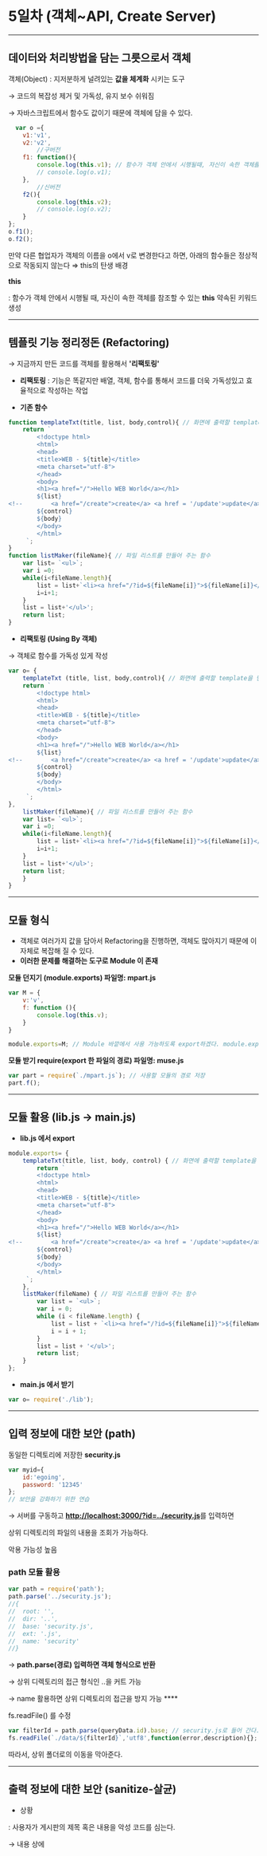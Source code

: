 # 5일차 (객체~API, Create Server)

---

## 데이터와 처리방법을 담는 그릇으로서 객체

 

객체(Object) : 지저분하게 널려있는 **값을 체계화** 시키는 도구

→ 코드의 복잡성 제거 및 가독성, 유지 보수 쉬워짐 

→ 자바스크립트에서 함수도 값이기 때문에 객체에 담을 수 있다. 

```jsx
  var o ={
    v1:'v1',
    v2:'v2',
		//구버전 
    f1: function(){
        console.log(this.v1); // 함수가 객체 안에서 시행될때, 자신이 속한 객체를 참조할 수 있는 this를 약속된 키워드로 생성했다.
        // console.log(o.v1);
    },
		//신버전 
    f2(){
        console.log(this.v2);
        // console.log(o.v2);
    }
};
o.f1();
o.f2();
```

만약 다른 협업자가 객체의 이름을 o에서 v로 변경한다고 하면, 아래의 함수들은 정상적으로 작동되지 않는다 ⇒ this의 탄생 배경  

**this**

: 함수가 객체 안에서 시행될 때, 자신이 속한 객체를 참조할 수 있는 **this** 약속된 키워드 생성

---

## 템플릿 기능 정리정돈 (Refactoring)

→ 지금까지 만든 코드를 객체를 활용해서 **'리팩토링'**

- **리팩토링** : 기능은 똑같지만 배열, 객체, 함수를 통해서 코드를 더욱 가독성있고 효율적으로 작성하는 작업

- **기존 함수**

```jsx
function templateTxt(title, list, body,control){ // 화면에 출력할 template을 만들어 주는 함수
    return `
        <!doctype html>
        <html>
        <head>
        <title>WEB - ${title}</title>
        <meta charset="utf-8">
        </head>
        <body>
        <h1><a href="/">Hello WEB World</a></h1>
        ${list}    
<!--        <a href="/create">create</a> <a href = '/update'>update</a>-->
        ${control}
        ${body}
        </body>
        </html>
     `;
}
function listMaker(fileName){ // 파일 리스트를 만들어 주는 함수
    var list= `<ul>`;
    var i =0;
    while(i<fileName.length){
        list = list+`<li><a href="/?id=${fileName[i]}">${fileName[i]}</a></li>`;
        i=i+1;
    }
    list = list+'</ul>';
    return list;
}
```

- **리팩토링 (Using By 객체)**

→ 객체로 함수를 가독성 있게 작성 

```jsx
var o= {
    templateTxt (title, list, body,control){ // 화면에 출력할 template을 만들어 주는 함수
    return `
        <!doctype html>
        <html>
        <head>
        <title>WEB - ${title}</title>
        <meta charset="utf-8">
        </head>
        <body>
        <h1><a href="/">Hello WEB World</a></h1>
        ${list}    
<!--        <a href="/create">create</a> <a href = '/update'>update</a>-->
        ${control}
        ${body}
        </body>
        </html>
     `;
},
    listMaker(fileName){ // 파일 리스트를 만들어 주는 함수
    var list= `<ul>`;
    var i =0;
    while(i<fileName.length){
        list = list+`<li><a href="/?id=${fileName[i]}">${fileName[i]}</a></li>`;
        i=i+1;
    }
    list = list+'</ul>';
    return list;
    }
}
```

---

## 모듈 형식

- 객체로 여러가지 값을 담아서 Refactoring을 진행하면, 객체도 많아지기 때문에 이 자체로 복잡해 질 수 있다.
- **이러한 문제를 해결하는 도구로 Module 이 존재**

**모듈 던지기 (module.exports)       파일명: mpart.js**  

```jsx
var M = {
    v:'v',
    f: function (){
        console.log(this.v);
    }
}

module.exports=M; // Module 바깥에서 사용 가능하도록 export하겠다. module.exports
```

**모듈 받기 require(export 한 파일의 경로)     파일명: muse.js**

```jsx
var part = require(`./mpart.js`); // 사용할 모듈의 경로 저장
part.f(); 
```

---

## 모듈 활용 (lib.js → main.js)

- **lib.js 에서 export**

```jsx
module.exports= {
    templateTxt(title, list, body, control) { // 화면에 출력할 template을 만들어 주는 함수
        return `
        <!doctype html>
        <html>
        <head>
        <title>WEB - ${title}</title>
        <meta charset="utf-8">
        </head>
        <body>
        <h1><a href="/">Hello WEB World</a></h1>
        ${list}    
<!--        <a href="/create">create</a> <a href = '/update'>update</a>-->
        ${control}
        ${body}
        </body>
        </html>
     `;
    },
    listMaker(fileName) { // 파일 리스트를 만들어 주는 함수
        var list = `<ul>`;
        var i = 0;
        while (i < fileName.length) {
            list = list + `<li><a href="/?id=${fileName[i]}">${fileName[i]}</a></li>`;
            i = i + 1;
        }
        list = list + '</ul>';
        return list;
    }
};
```

- **main.js 에서 받기**

```jsx
var o= require('./lib');
```

---

## 입력 정보에 대한 보안 (path)

동일한 디렉토리에 저장한 **security.js**

```jsx
var myid={
    id:'egoing',
    password: '12345'
};
// 보안을 강화하기 위한 연습
```

→ 서버를 구동하고 [**http://localhost:3000/?id=../security.js**](http://localhost:3000/?id=../security.js)를 입력하면 

상위 디렉토리의 파일의 내용을 조회가 가능하다. 

악용 가능성 높음



### path 모듈 활용

```jsx
var path = require('path');
path.parse('../security.js');
//{
//  root: '',
//  dir: '..',
//  base: 'security.js',
//  ext: '.js',
//  name: 'security'
//}
```

→ **path.parse(경로) 입력하면 객체 형식으로 반환** 

→ 상위 디렉토리의 접근 형식인 ..을 커트 가능 

→ name 활용하면 상위 디렉토리의 접근을 방지 가능  ****

fs.readFile() 를 수정

```jsx
var filterId = path.parse(queryData.id).base; // security.js로 들어 간다. 
fs.readFile(`./data/${filterId}`,'utf8',function(error,description){};
```

따라서, 상위 폴더로의 이동을 막아준다. 

---

## 출력 정보에 대한 보안 (sanitize-살균)

- 상황

: 사용자가 게시판의 제목 혹은 내용을 악성 코드를 심는다. 


→ 내용 상에 <script> 태그를 심어서 JS를 조작

→ 악성 URL 로 이동하게 끔 하는 내용을 등록

- 대처

**: HTML 태그를 살균(sanitize)해준다. → 태그들만 삭제해주는 역할** 

---

**sanitize-html 설치(**[https://www.npmjs.com/package/sanitize-html](https://www.npmjs.com/package/sanitize-html)**)**

```bash
npm init 
```

→ package.json이 딸려온다. 

```bash
npm install -S sanitize-html 
```

→ -S (현재 시스템에만 적용) -g(global, 전체 시스템에 적용)  

---

**sanitize-html 적용**

출력 되는 곳 → create,update의 title과 description을 sanitize 한다. 

 

```jsx
var sanitizeHTML = require('sanitize-html');
// 여러 코드

// 생성 create
request.on('end',function (){ //
           var post = qs.parse(body);
           var sanitizeTitle = sanitizeHTML(post.title);
           var sanitizeDescription = sanitizeHTML(post.description);

           fs.writeFile(`data/${sanitizeTitle}`,sanitizeDescription,'utf8',function (error){
               response.writeHead(302,{Location: `/?id=${sanitizeTitle}`});
               response.end();
           })
       });

// 수정 update 
request.on('end',function (){ //
            var post = qs.parse(body);
            var id = post.id;
            var sanitizeTitle = sanitizeHTML(post.title);
            var sanitizeDescription = sanitizeHTML(post.description);
            //제목을 바꾸는 코드
            fs.rename(`data/${id}`,`data/${sanitizeTitle}`,function (error){
                // 내용을 바꾸는 코드
                fs.writeFile(`data/${sanitizeTitle}`,sanitizeDescription,'utf8',function (error){
                    response.writeHead(302,{Location: `/?id=${sanitizeTitle}`});
                    response.end();
                })
            })
        });
```

---